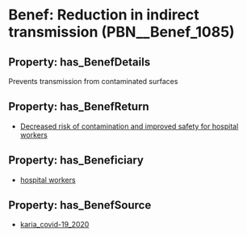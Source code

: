 # Benef: __Reduction in indirect transmission__ (PBN__Benef_1085)

## Property: has_BenefDetails

Prevents transmission from contaminated surfaces

## Property: has_BenefReturn

* [Decreased risk of contamination and improved safety for hospital workers](../BenefReturn/PBN__BenefReturn_1213)

## Property: has_Beneficiary

* [hospital workers](../Stakeholder/PBN__Stakeholder_432)

## Property: has_BenefSource

* [karia_covid-19_2020](../Article/PBN__Article_225)

